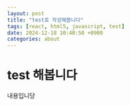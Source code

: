 ```yaml
---
layout: post
title: "test로 작성해봅니다"
tags: [react, html5, javascript, test]
date: 2024-12-18 10:40:50 +0900
categories: about
---
```


# test 해봅니다

내용입니당
